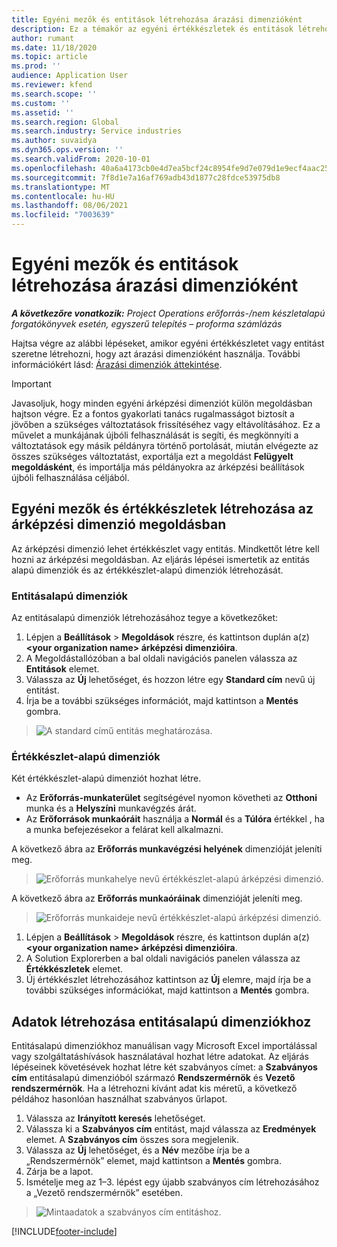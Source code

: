 ```yaml
---
title: Egyéni mezők és entitások létrehozása árazási dimenzióként
description: Ez a témakör az egyéni értékkészletek és entitások létrehozását ismerteti.
author: rumant
ms.date: 11/18/2020
ms.topic: article
ms.prod: ''
audience: Application User
ms.reviewer: kfend
ms.search.scope: ''
ms.custom: ''
ms.assetid: ''
ms.search.region: Global
ms.search.industry: Service industries
ms.author: suvaidya
ms.dyn365.ops.version: ''
ms.search.validFrom: 2020-10-01
ms.openlocfilehash: 40a6a4173cb0e4d7ea5bcf24c8954fe9d7e079d1e9ecf4aac252b5133f12d3ff
ms.sourcegitcommit: 7f8d1e7a16af769adb43d1877c28fdce53975db8
ms.translationtype: MT
ms.contentlocale: hu-HU
ms.lasthandoff: 08/06/2021
ms.locfileid: "7003639"
---
```

# <a name="create-custom-fields-and-entities-as-pricing-dimensions"></a>Egyéni mezők és entitások létrehozása árazási dimenzióként

_**A következőre vonatkozik:** Project Operations erőforrás-/nem készletalapú forgatókönyvek esetén, egyszerű telepítés – proforma számlázás_

Hajtsa végre az alábbi lépéseket, amikor egyéni értékkészletet vagy entitást szeretne létrehozni, hogy azt árazási dimenzióként használja. További információkért lásd: [Árazási dimenziók áttekintése](pricing-dimensions-overview.md).  

> [!IMPORTANT]
> Javasoljuk, hogy minden egyéni árképzési dimenziót külön megoldásban hajtson végre. Ez a fontos gyakorlati tanács rugalmasságot biztosít a jövőben a szükséges változtatások frissítéséhez vagy eltávolításához. Ez a művelet a munkájának újbóli felhasználását is segíti, és megkönnyíti a változtatások egy másik példányra történő portolását, miután elvégezte az összes szükséges változtatást, exportálja ezt a megoldást **Felügyelt megoldásként**, és importálja más példányokra az árképzési beállítások újbóli felhasználása céljából.

  
## <a name="create-custom-fields-and-option-sets-in-the-pricing-dimension-solution"></a>Egyéni mezők és értékkészletek létrehozása az árképzési dimenzió megoldásban

Az árképzési dimenzió lehet értékkészlet vagy entitás. Mindkettőt létre kell hozni az árképzési megoldásban. Az eljárás lépései ismertetik az entitás alapú dimenziók és az értékkészlet-alapú dimenziók létrehozását.

### <a name="entity-based-dimensions"></a>Entitásalapú dimenziók
Az entitásalapú dimenziók létrehozásához tegye a következőket:

1. Lépjen a **Beállítások** > **Megoldások** részre, és kattintson duplán a(z) **\<your organization name> árképzési dimenzióira**.
2. A Megoldástallózóban a bal oldali navigációs panelen válassza az **Entitások** elemet.
3. Válassza az **Új** lehetőséget, és hozzon létre egy **Standard cím** nevű új entitást. 
4. Írja be a további szükséges információt, majd kattintson a **Mentés** gombra.

> ![A standard című entitás meghatározása.](media/Standard-Title-entity-definition.png)

### <a name="option-set-based-dimensions"></a>Értékkészlet-alapú dimenziók 
Két értékkészlet-alapú dimenziót hozhat létre. 

- Az **Erőforrás-munkaterület** segítségével nyomon követheti az **Otthoni** munka és a **Helyszíni** munkavégzés árát. 
- Az **Erőforrások munkaóráit** használja a **Normál** és a **Túlóra** értékkel , ha a munka befejezésekor a felárat kell alkalmazni.

A következő ábra az **Erőforrás munkavégzési helyének** dimenzióját jeleníti meg. 

> ![Erőforrás munkahelye nevű értékkészlet-alapú árképzési dimenzió.](media/Option-set-PD-called-Resource-Work-Location.png)

A következő ábra az **Erőforrás munkaóráinak** dimenzióját jeleníti meg. 

> ![Erőforrás munkaideje nevű értékkészlet-alapú árképzési dimenzió.](media/Option-set-PD-called-Resource-Work-Hours.png)

1. Lépjen a **Beállítások** > **Megoldások** részre, és kattintson duplán a(z) **\<your organization name> árképzési dimenzióira**. 
2. A Solution Explorerben a bal oldali navigációs panelen válassza az **Értékkészletek** elemet. 
3. Új értékkészlet létrehozásához kattintson az **Új** elemre, majd írja be a további szükséges információkat, majd kattintson a **Mentés** gombra.

## <a name="create-data-for-entity-based-dimensions"></a>Adatok létrehozása entitásalapú dimenziókhoz

Entitásalapú dimenziókhoz manuálisan vagy Microsoft Excel importálással vagy szolgáltatáshívások használatával hozhat létre adatokat. Az eljárás lépéseinek követésévek hozhat létre két szabványos címet: a **Szabványos cím** entitásalapú dimenzióból származó **Rendszermérnök** és **Vezető rendszermérnök**. Ha a létrehozni kívánt adat kis méretű, a következő példához hasonlóan használhat szabványos űrlapot.

1. Válassza az **Irányított keresés** lehetőséget.
2. Válassza ki a **Szabványos cím** entitást, majd válassza az **Eredmények** elemet. A **Szabványos cím** összes sora megjelenik.
3. Válassza az **Új** lehetőséget, és a **Név** mezőbe írja be a „Rendszermérnök” elemet, majd kattintson a **Mentés** gombra.
4. Zárja be a lapot. 
5. Ismételje meg az 1–3. lépést egy újabb szabványos cím létrehozásához a „Vezető rendszermérnök” esetében.

> ![Mintaadatok a szabványos cím entitáshoz.](media/ST-data.png)


[!INCLUDE[footer-include](../includes/footer-banner.md)]